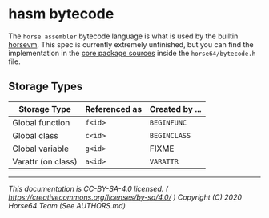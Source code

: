 
# hasm bytecode

The `horse assembler` bytecode language is what is used by the
builtin [horsevm](../Misc%20Tooling/horsevm.md). This spec is currently
extremely unfinished, but you can find the implementation
in the [core package sources](
    ../Contributing.md#corehorse64org-package
) inside the `horse64/bytecode.h` file.

## Storage Types

| Storage Type     | Referenced as | Created by ... |
|------------------|---------------|----------------|
|Global function   | `f<id>`       | `BEGINFUNC`    |
|Global class      | `c<id>`       | `BEGINCLASS`   |
|Global variable   | `g<id>`       | FIXME          |
|Varattr (on class)| `a<id>`       | `VARATTR`      |


---
*This documentation is CC-BY-SA-4.0 licensed.
( https://creativecommons.org/licenses/by-sa/4.0/ )
Copyright (C) 2020  Horse64 Team (See AUTHORS.md)*
